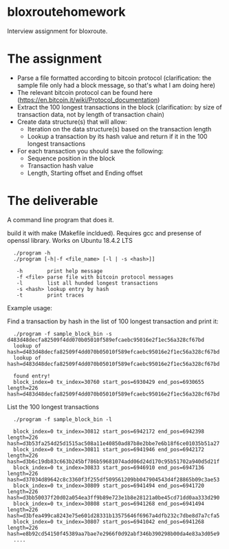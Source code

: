 # bloxroutehomework

Interview assignment for bloxroute.

The assignment
==============

* Parse a file formatted according to bitcoin protocol (clarification: the sample file only had a block message, so that's what I am doing here)
* The relevant bitcoin protocol can be found here (https://en.bitcoin.it/wiki/Protocol_documentation)
* Extract the 100 longest transactions in the block (clarification: by size of transaction data, not by length of transaction chain)
* Create data structure(s) that will allow:
  - Iteration on the data structure(s) based on the transaction length
  - Lookup a transaction by its hash value and return if it in the 100 longest transactions
* For each transaction you should save the following:
  - Sequence position in the block
  - Transaction hash value
  - Length, Starting offset and Ending offset


The deliverable
===============

A command line program that does it.

build it with make (Makefile incldued). Requires gcc and presense of openssl library.
Works on Ubuntu 18.4.2 LTS

```
  ./program -h
  ./program [-h|-f <file_name> [-l | -s <hash>]]

   -h        print help message
   -f <file> parse file with bitcoin protocol messages
   -l        list all hunded longest transactions
   -s <hash> lookup entry by hash
   -t        print traces
```

Example usage:

Find a transaction by hash in the list of 100 longest transaction and print it:
```
  ./program -f sample_block_bin -s d483d48decfa82509f4dd070b05010f589efcaebc95016e2f1ec56a328cf67bd 
  lookup of hash=d483d48decfa82509f4dd070b05010f589efcaebc95016e2f1ec56a328cf67bd
  lookup of hash=d483d48decfa82509f4dd070b05010f589efcaebc95016e2f1ec56a328cf67bd

  found entry!
  block_index=0 tx_index=30760 start_pos=6930429 end_pos=6930655 length=226 hash=d483d48decfa82509f4dd070b05010f589efcaebc95016e2f1ec56a328cf67bd
```
List the 100 longest transactions
```
  ./program -f sample_block_bin -l

  block_index=0 tx_index=30812 start_pos=6942172 end_pos=6942398 length=226 hash=d3b53fa254d25d1515ac508a11e40850ad87b8e2bbe7e6b18f6ce01035b51a27
  block_index=0 tx_index=30811 start_pos=6941946 end_pos=6942172 length=226 hash=d3b6c19db83c663b245bf786b59681074add06d24d170c95b51702a940d5d21f
  block_index=0 tx_index=30833 start_pos=6946910 end_pos=6947136 length=226 hash=d37034d89642c8c3360f3f255df509561209bb047904543d4f28865b09c3ae53
  block_index=0 tx_index=30809 start_pos=6941494 end_pos=6941720 length=226 hash=d3bb50037f20d02a054ea3ff9b89e723e1b8e28121a0be45cd71dd0aa333d290
  block_index=0 tx_index=30808 start_pos=6941268 end_pos=6941494 length=226 hash=d3bfea499ca8243e75e601d28331b13575646f6967a4dfb232c7dbe8d7a7cfa5
  block_index=0 tx_index=30807 start_pos=6941042 end_pos=6941268 length=226 hash=e8b92cd54150f45389aa7bae7e2966f0d92abf346b390298b00da4e83a3d05e9
  ....
```
